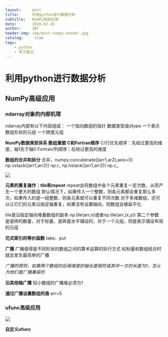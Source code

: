 ```yaml
---
layout:     post
title:      利用python进行数据分析
subtitle:   NumPy高级应用
date:       2020-02-26
author:     2BY
header-img: img/post-numpy-header.jpg
catalog: 	 true
tags:
    - python
    - 学习笔记
---
```

# 利用python进行数据分析 #
## NumPy高级应用 ##

### ndarray对象的内部机理 ###
ndarray内部有以下内容组成：
一个指向数组的指针
数据类型或dtype
一个表示数组形状的元组
一个跨度元组

**NumPy数据类型体系**
**数组重塑**
**C和Fortran顺序**
C/行优先顺序：先经过更高的维度，轴1先于轴0
Fortran/列顺序：后经过更高的维度

**数组的合并和拆分**
合并，numpy.concatenate([arr1,ar2],axis=0)
	np.vstack((arr1,arr2))   np.r_
	np.hstack((arr1,arr2))	 np.c_

![](https://i.imgur.com/68xZRmW.jpg)

**元素的重复操作：tile和repeat**
repeat会将数组中各个元素重复一定次数，从而产生一个更大的数组
默认情况下，如果传入一个整数，则各元素都会重复那么多次，如果传入的是一组整数，则各元素就可以重复不同次数
对于多维数组，还可以让它们的元素沿指定轴重复，如果没有设置轴向，则数组会被扁平化

tile是沿指定轴向堆叠数组的副本
np.tile(arr,n)或者np.tile(arr,(x,y))
第二个参数是瓷砖的数量，对于标量，瓷砖是水平铺设的，对于一个元组，则是表示铺设布局的元组

**花式索引的等价函数**
take、put

**广播**
广播值得是不同形状的数组之间的算术运算的执行方式
如标量和数组结合时就会发生最简单的广播

*广播的原则，如果两个数组的后缘维度的轴长度相符或其中一方的长度为1，怎认为他们是广播兼容的*

**沿其他轴广播**
较小数组的广播维必须为1

**通过广播设置数组的值**
arr=5

### ufunc高级应用 ###
![](https://i.imgur.com/TTGdkp1.jpg)

**自定义ufunc**
